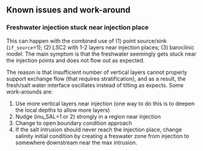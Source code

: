 ## Known issues and work-around
### Freshwater injection stuck near injection place
  This can happen with the combined use of (1) point source/sink (`if_source`=1); (2) LSC2 with 1-2 layers near 
injection places; (3) baroclinic model. The main symptom is that the freshwater seemingly gets stuck near the 
 injection points and does not flow out as expected.
 
 The reason is that insufficient number of vertical layers cannot properly support exchange flow (that 
requires stratification), and as a result, the fresh/salt water interface oscillates instead of tilting as expects.
Some work-arounds are:

1. Use more vertical layers near injection (one way to do this is to deepen the local depths to allow more layers)
2. Nudge (inu_SAL=1 or 2) strongly in a region near injection
3. Change to open boundary condition approach
4. If the salt intrusion should never reach the injection place, change salinity initial condition by creating
   a freswater zone from injection to somewhere downstream near the max intrusion.

